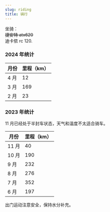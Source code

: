 ```yaml
---
slug: riding
title: 骑行
---
```


坐骑：  
~~捷安特 atx620~~   
迪卡侬 rc 120.

### 2024 年统计

| 月份 | 里程（km） |
| ---- | ---------- |
| 4 月 | 12          |
| 3 月 | 169        |
| 2 月 | 23         |


### 2023 年统计

11 月已经处于半封车状态，天气和温度不太适合骑车。

| 月份   | 里程（km） |
| ------ | ---------- |
| 11 月  | 40         |
| 10 月  | 190        |
| 9 月   | 232        |
| 8 月   | 276        |
| 7 月   | 352        |
| 6 月   | 197        |

出门运动注意安全，保持水分补充。
